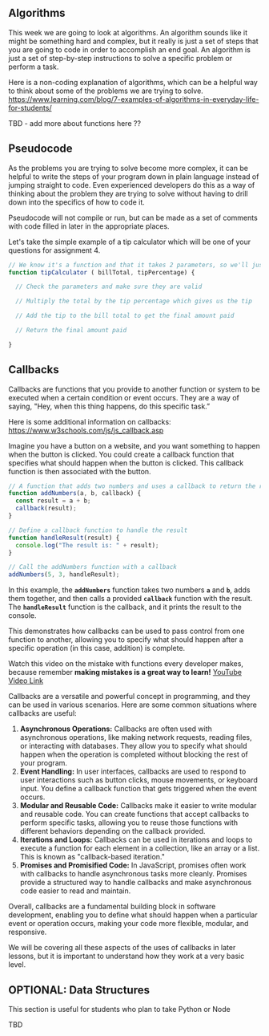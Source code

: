 
## **Algorithms**
This week we are going to look at algorithms.  An algorithm sounds like it might be something hard and complex, but it really is just a set of steps that you are going to code in order to accomplish an end goal. An algorithm is just a set of step-by-step instructions to solve a specific problem or perform a task.

Here is a non-coding explanation of algorithms, which can be a helpful way to think about some of the problems we are trying to solve.
https://www.learning.com/blog/7-examples-of-algorithms-in-everyday-life-for-students/


TBD - add more about functions here ??

## **Pseudocode**

As the problems you are trying to solve become more complex, it can be helpful to write the steps of your program down in plain language instead of jumping straight to code.  Even experienced developers do this as a way of thinking about the problem they are trying to solve without having to drill down into the specifics of how to code it.  

Pseudocode will not compile or run, but can be made as a set of comments with code filled in later in the appropriate places.

Let's take the simple example of a tip calculator which will be one of your questions for assignment 4.

```jsx
// We know it's a function and that it takes 2 parameters, so we'll just go ahead and code that part
function tipCalculator ( billTotal, tipPercentage) {   

  // Check the parameters and make sure they are valid

  // Multiply the total by the tip percentage which gives us the tip

  // Add the tip to the bill total to get the final amount paid

  // Return the final amount paid 

}
```

## **Callbacks**

Callbacks are functions that you provide to another function or system to be executed when a certain condition or event occurs. They are a way of saying, "Hey, when this thing happens, do this specific task.”

Here is some additional information on callbacks:
https://www.w3schools.com/js/js_callback.asp

Imagine you have a button on a website, and you want something to happen when the button is clicked. You could create a callback function that specifies what should happen when the button is clicked. This callback function is then associated with the button.

```jsx
// A function that adds two numbers and uses a callback to return the result
function addNumbers(a, b, callback) {
  const result = a + b;
  callback(result);
}

// Define a callback function to handle the result
function handleResult(result) {
  console.log("The result is: " + result);
}

// Call the addNumbers function with a callback
addNumbers(5, 3, handleResult);
```

In this example, the **`addNumbers`** function takes two numbers **`a`** and **`b`**, adds them together, and then calls a provided **`callback`** function with the result. The **`handleResult`** function is the callback, and it prints the result to the console.

This demonstrates how callbacks can be used to pass control from one function to another, allowing you to specify what should happen after a specific operation (in this case, addition) is complete.

Watch this video on the mistake with functions every developer makes, because remember **making mistakes is a great way to learn!** [YouTube Video Link](https://www.youtube.com/watch?v=7UMuJMiNjSk&t=98s)

Callbacks are a versatile and powerful concept in programming, and they can be used in various scenarios. Here are some common situations where callbacks are useful:

1. **Asynchronous Operations:** Callbacks are often used with asynchronous operations, like making network requests, reading files, or interacting with databases. They allow you to specify what should happen when the operation is completed without blocking the rest of your program.
2. **Event Handling:** In user interfaces, callbacks are used to respond to user interactions such as button clicks, mouse movements, or keyboard input. You define a callback function that gets triggered when the event occurs.
3. **Modular and Reusable Code:** Callbacks make it easier to write modular and reusable code. You can create functions that accept callbacks to perform specific tasks, allowing you to reuse those functions with different behaviors depending on the callback provided.
4. **Iterations and Loops:** Callbacks can be used in iterations and loops to execute a function for each element in a collection, like an array or a list. This is known as "callback-based iteration."
5. **Promises and Promisified Code:** In JavaScript, promises often work with callbacks to handle asynchronous tasks more cleanly. Promises provide a structured way to handle callbacks and make asynchronous code easier to read and maintain.

Overall, callbacks are a fundamental building block in software development, enabling you to define what should happen when a particular event or operation occurs, making your code more flexible, modular, and responsive.

We will be covering all these aspects of the uses of callbacks in later lessons, but it is important to understand how they work at a very basic level.


## OPTIONAL: **Data Structures**
This section is useful for students who plan to take Python or Node

TBD


